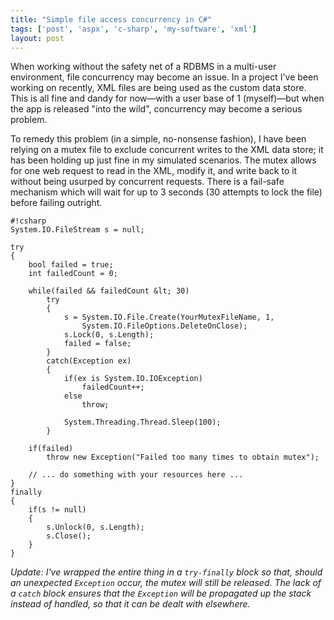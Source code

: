```yaml
---
title: "Simple file access concurrency in C#"
tags: ['post', 'aspx', 'c-sharp', 'my-software', 'xml']
layout: post
---
```


When working without the safety net of a RDBMS in a multi-user
environment, file concurrency may become an issue. In a project I've
been working on recently, XML files are being used as the custom data
store. This is all fine and dandy for now—with a user base of 1
(myself)—but when the app is released "into the wild", concurrency may
become a serious problem.

To remedy this problem (in a simple, no-nonsense fashion), I have been
relying on a mutex file to exclude concurrent writes to the XML data
store; it has been holding up just fine in my simulated scenarios. The
mutex allows for one web request to read in the XML, modify it, and
write back to it without being usurped by concurrent requests. There is
a fail-safe mechanism which will wait for up to 3 seconds (30 attempts
to lock the file) before failing outright.<!--more-->

    #!csharp
    System.IO.FileStream s = null;

    try
    {
        bool failed = true;
        int failedCount = 0;

        while(failed && failedCount &lt; 30)
			try
			{
				s = System.IO.File.Create(YourMutexFileName, 1,
					System.IO.FileOptions.DeleteOnClose);
				s.Lock(0, s.Length);
				failed = false;
			}
			catch(Exception ex)
			{
				if(ex is System.IO.IOException)
					failedCount++;
				else
					throw;

				System.Threading.Thread.Sleep(100);
			}

        if(failed)
			throw new Exception("Failed too many times to obtain mutex");

        // ... do something with your resources here ...
    }
    finally
    {
        if(s != null)
        {
            s.Unlock(0, s.Length);
            s.Close();
        }
    }

*Update: I've wrapped the entire thing in a `try-finally` block so that,
should an unexpected `Exception` occur, the mutex will still be
released. The lack of a `catch` block ensures that the `Exception` will
be propagated up the stack instead of handled, so that it can be dealt
with elsewhere.*
